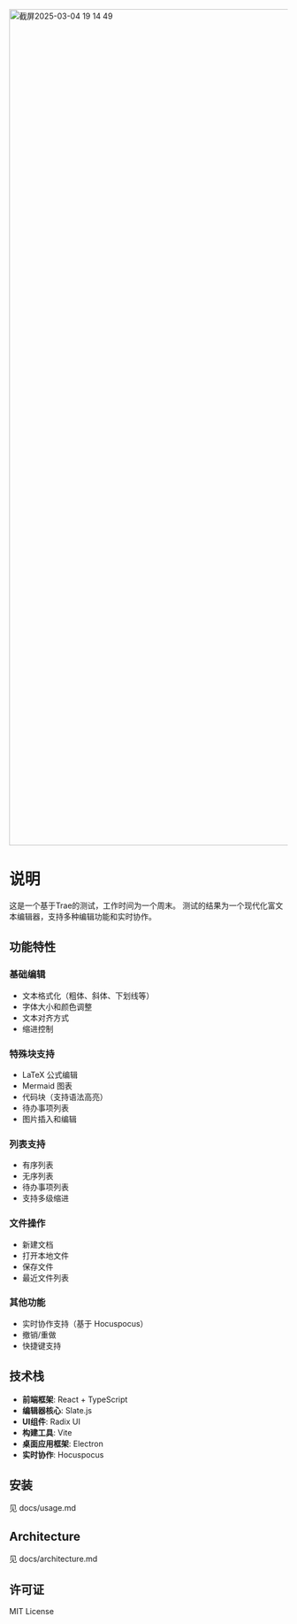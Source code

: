 <img width="1512" alt="截屏2025-03-04 19 14 49" src="https://github.com/user-attachments/assets/e048eecc-257f-48b0-b9bf-62d6ded158b6" />

# 说明 
这是一个基于Trae的测试，工作时间为一个周末。
测试的结果为一个现代化富文本编辑器，支持多种编辑功能和实时协作。

## 功能特性

### 基础编辑
- 文本格式化（粗体、斜体、下划线等）
- 字体大小和颜色调整
- 文本对齐方式
- 缩进控制

### 特殊块支持
- LaTeX 公式编辑
- Mermaid 图表
- 代码块（支持语法高亮）
- 待办事项列表
- 图片插入和编辑

### 列表支持
- 有序列表
- 无序列表
- 待办事项列表
- 支持多级缩进

### 文件操作
- 新建文档
- 打开本地文件
- 保存文件
- 最近文件列表

### 其他功能
- 实时协作支持（基于 Hocuspocus）
- 撤销/重做
- 快捷键支持

## 技术栈

- **前端框架**: React + TypeScript
- **编辑器核心**: Slate.js
- **UI组件**: Radix UI
- **构建工具**: Vite
- **桌面应用框架**: Electron
- **实时协作**: Hocuspocus

## 安装
见 docs/usage.md

## Architecture
见 docs/architecture.md

## 许可证

MIT License
